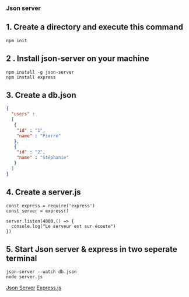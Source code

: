 ### Json server

## 1. Create a directory and execute this command
``` TERMINAL
npm init
```

## 2 . Install json-server on your machine
``` TERMINAL
npm install -g json-server
npm install express
```
## 3. Create a db.json

```json
{
  "users" : 
  [
   {
    "id" : "1",
    "name" : "Pierre"
   },
   {
    "id" : "2",
    "name" : "Stéphanie"
   }
  ]
}
```
## 4. Create a server.js

```JS
const express = require('express')
const server = express()

server.listen(4000,() => {
  console.log("Le serveur est sur écoute")
})
```

## 5. Start Json server & express in two seperate terminal
```TERMINAL
json-server --watch db.json
node server.js
```

[Json Server](https://www.npmjs.com/package/json-server?activeTab=readme)
[Express.js](https://expressjs.com/fr/)
